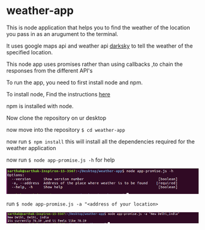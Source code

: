 # weather-app
This is node application that helps you to find the weather of the location you pass in as an arugument to the terminal.

It uses google maps api and weather api [darksky](darksky.net) to tell the weather of the specified location.

This node app uses promises rather than using callbacks ,to chain the responses from the different API's

To run the app, you need to first install node and npm.

To install node, Find the instructions [here](https://nodejs.org/en/download/package-manager/)

npm is installed with node.

Now clone the repository on ur desktop

now move into the repository
`$ cd weather-app`

now run `$ npm install` this will install all the dependencies required for the weather application

now run `$ node app-promise.js -h` for help

![help](screenshots/help.png "Help")

run `$ node app-promise.js -a "<address of your location>`

![weather information](screenshots/weather.png "Weather Information")
